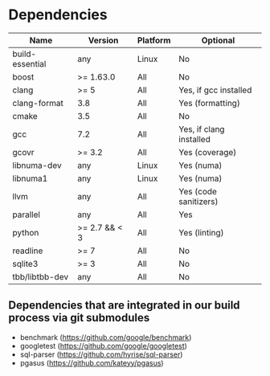 # Dependencies

| Name             | Version       | Platform |                Optional |
| ---------------- | ------------- | -------- | ----------------------- |
| build-essential  | any           |    Linux |                      No |
| boost            | >= 1.63.0     |    All   |                      No |
| clang            | >= 5          |    All   |   Yes, if gcc installed |
| clang-format     | 3.8           |    All   |        Yes (formatting) |
| cmake            | 3.5           |    All   |                      No |
| gcc              | 7.2           |    All   | Yes, if clang installed |
| gcovr            | >= 3.2        |    All   |          Yes (coverage) |
| libnuma-dev      | any           |    Linux |              Yes (numa) |
| libnuma1         | any           |    Linux |              Yes (numa) |
| llvm             | any           |    All   |   Yes (code sanitizers) |
| parallel         | any           |    All   |                     Yes |
| python           | >= 2.7 && < 3 |    All   |           Yes (linting) |
| readline         | >= 7          |    All   |                      No |
| sqlite3          | >= 3          |    All   |                      No |
| tbb/libtbb-dev   | any           |    All   |                      No |


## Dependencies that are integrated in our build process via git submodules
- benchmark (https://github.com/google/benchmark)
- googletest (https://github.com/google/googletest)
- sql-parser (https://github.com/hyrise/sql-parser)
- pgasus (https://github.com/kateyy/pgasus)
